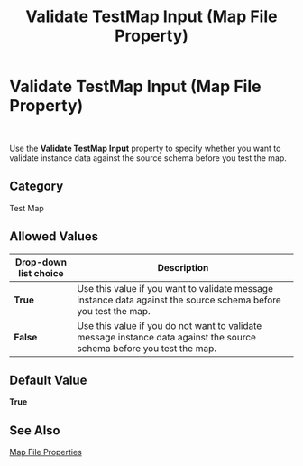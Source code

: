 ﻿---
title: Validate TestMap Input (Map File Property)
TOCTitle: Validate TestMap Input (Map File Property)
ms:assetid: 1839d19f-5d7a-4760-bdee-aa973ed7e932
ms:mtpsurl: https://msdn.microsoft.com/library/Aa558792(v=BTS.80)
ms:contentKeyID: 51526464
ms.date: 08/30/2017
mtps_version: v=BTS.80
---

# Validate TestMap Input (Map File Property)

 

Use the **Validate TestMap Input** property to specify whether you want to validate instance data against the source schema before you test the map.

## Category

Test Map

## Allowed Values

<table>
<thead>
<tr class="header">
<th>Drop-down list choice</th>
<th>Description</th>
</tr>
</thead>
<tbody>
<tr class="odd">
<td><strong>True</strong></td>
<td>Use this value if you want to validate message instance data against the source schema before you test the map.</td>
</tr>
<tr class="even">
<td><strong>False</strong></td>
<td>Use this value if you do not want to validate message instance data against the source schema before you test the map.</td>
</tr>
</tbody>
</table>


## Default Value

**True**

## See Also

[Map File Properties](map-file-properties.md)


